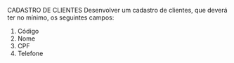CADASTRO DE CLIENTES Desenvolver um cadastro de clientes, que deverá ter no mínimo, os seguintes campos:

1) Código
2) Nome
3) CPF
4) Telefone
